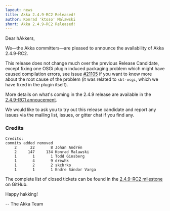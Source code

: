 ```yaml
---
layout: news
title: Akka 2.4.9-RC2 Released!
author: Konrad 'ktoso' Malawski
short: Akka 2.4.9-RC2 Released!
---
```

Dear hAkkers,

We—the Akka committers—are pleased to announce the availability of Akka 2.4.9-RC2.

This release does not change much over the previous Release Candidate, 
except fixing one OSGi plugin induced packaging problem which might have
caused compilation errors, see issue [#21105](https://github.com/akka/akka/issues/21105)
if you want to know more about the root cause of the problem (it was related to `sbt-osgi`, 
which we have fixed in the plugin itself).

More details on what's coming in the 2.4.9 release are available in the [2.4.9-RC1 annoucement](http://akka.io/news/2016/08/02/akka-2.4.9-RC1-released.html).

We would like to ask you to try out this release candidate and report 
any issues via the mailing list, issues, or gitter chat if you find any.

### Credits

```
Credits:
commits added removed
    2      22       8 Johan Andrén
    2     147     134 Konrad Malawski
    1       1       1 Todd Ginsberg
    1       4       9 drewhk
    1       2       2 skchrko
    1       1       1 Endre Sándor Varga
```

The complete list of closed tickets can be found in the [2.4.9-RC2 milestone](https://github.com/akka/akka/milestone/92?closed=1) on GitHub. 

Happy hakking!

-- The Akka Team
